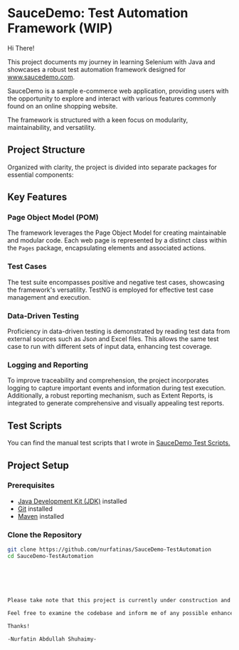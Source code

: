 # SauceDemo: Test Automation Framework (WIP)


Hi There! 

This project documents my journey in learning Selenium with Java and showcases a robust test automation framework designed for www.saucedemo.com.

SauceDemo is a sample e-commerce web application, providing users with the opportunity to explore and interact with various features commonly found on an online shopping website.

The framework is structured with a keen focus on modularity, maintainability, and versatility.

## Project Structure

Organized with clarity, the project is divided into separate packages for essential components:

## Key Features

### Page Object Model (POM)

The framework leverages the Page Object Model for creating maintainable and modular code. Each web page is represented by a distinct class within the `Pages` package, encapsulating elements and associated actions.

### Test Cases

The test suite encompasses positive and negative test cases, showcasing the framework's versatility. TestNG is employed for effective test case management and execution.

### Data-Driven Testing

Proficiency in data-driven testing is demonstrated by reading test data from external sources such as Json and Excel files. This allows the same test case to run with different sets of input data, enhancing test coverage.

### Logging and Reporting

To improve traceability and comprehension, the project incorporates logging to capture important events and information during test execution. Additionally, a robust reporting mechanism, such as Extent Reports, is integrated to generate comprehensive and visually appealing test reports.

## Test Scripts

You can find the manual test scripts that I wrote in [SauceDemo Test Scripts.](https://docs.google.com/spreadsheets/d/10LuKWl6Zu-VmP7f06Y-976lba1XM7Zjb7WT17w1uurE/edit?usp=sharing)


## Project Setup

### Prerequisites
- [Java Development Kit (JDK)](https://www.oracle.com/java/technologies/javase-downloads.html) installed
- [Git](https://git-scm.com/) installed
- [Maven](https://maven.apache.org/download.cgi) installed

### Clone the Repository
```bash
git clone https://github.com/nurfatinas/SauceDemo-TestAutomation
cd SauceDemo-TestAutomation






Please take note that this project is currently under construction and will be subject to ongoing updates.

Feel free to examine the codebase and inform me of any possible enhancements.

Thanks!

-Nurfatin Abdullah Shuhaimy-
